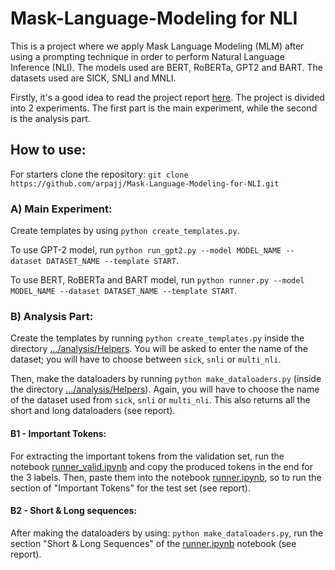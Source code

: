 # Mask-Language-Modeling for NLI

This is a project where we apply Mask Language Modeling (MLM) after using a prompting technique 
in order to perform Natural Language Inference (NLI). The models used are BERT, RoBERTa, GPT2 and BART.
The datasets used are SICK, SNLI and MNLI.

Firstly, it's a good idea to read the project report [here](./Project_report/Prompt_NLI_report.pdf). The project is divided into 2 experiments. The first part is the main experiment, while the second is the analysis part. 

## How to use:

For starters clone the repository:  `git clone https://github.com/arpajj/Mask-Language-Modeling-for-NLI.git`

### A) Main Experiment:

Create templates by using `python create_templates.py`.

To use GPT-2 model, run `python run_gpt2.py --model MODEL_NAME --dataset DATASET_NAME --template START`.

To use BERT, RoBERTa and BART model, run `python runner.py --model MODEL_NAME --dataset DATASET_NAME --template START`.

### B) Analysis Part: 

Create the templates by running  `python create_templates.py` inside the directory [.../analysis/Helpers](./analysis/Helpers). 
You will be asked to enter the name of the dataset; you will have to choose between `sick`, `snli` or `multi_nli`.

Then, make the dataloaders by running `python make_dataloaders.py` (inside the directory [.../analysis/Helpers](./analysis/Helpers)).
Again, you will have to choose the name of the dataset used from `sick`, `snli` or `multi_nli`. This also returns all the short and long dataloaders (see report).

#### B1 - Important Tokens: 
For extracting the important tokens from the validation set, run the notebook [runner_valid.ipynb](./analysis/runner_valid.ipynb) and copy the produced tokens in the end
for the 3 labels. Then, paste them into the notebook [runner.ipynb](./analysis/runner.ipynb), so to run the section of "Important Tokens" for the test set (see report).

#### B2 - Short & Long sequences:
After making the dataloaders by using: `python make_dataloaders.py`, run the section "Short & Long Sequences" of the [runner.ipynb](./analysis/runner.ipynb) notebook (see report).
